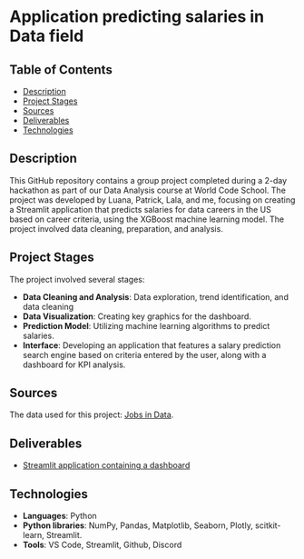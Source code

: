 
# Application predicting salaries in Data field

## Table of Contents
- [Description](#description)
- [Project Stages](#project-stages)
- [Sources](#sources)
- [Deliverables](#deliverables)
- [Technologies](#technologies)

## Description
This GitHub repository contains a group project completed during a 2-day hackathon as part of our Data Analysis course at World Code School. The project was developed by Luana, Patrick, Lala, and me, focusing on creating a Streamlit application that predicts salaries for data careers in the US based on career criteria, using the XGBoost machine learning model. The project involved data cleaning, preparation, and analysis.


## Project Stages
The project involved several stages:

* **Data Cleaning and Analysis**: Data exploration, trend identification, and data cleaning
* **Data Visualization**: Creating key graphics for the dashboard.
* **Prediction Model**: Utilizing machine learning algorithms to predict salaries.
* **Interface**: Developing an application that features a salary prediction search engine based on criteria entered by the user, along with a dashboard for KPI analysis.


## Sources
The data used for this project: [Jobs in Data](https://www.kaggle.com/datasets/hummaamqaasim/jobs-in-data).


## Deliverables
* [Streamlit application containing a dashboard](https://hackathon-salary-prediction.streamlit.app/)

## Technologies

* **Languages**: Python
* **Python libraries**: NumPy, Pandas, Matplotlib, Seaborn, Plotly, scitkit-learn, Streamlit.
* **Tools**: VS Code, Streamlit, Github, Discord
